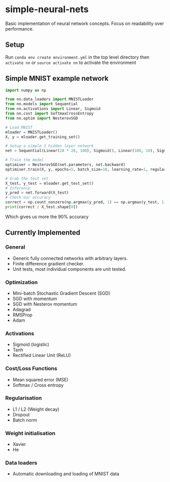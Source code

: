 # simple-neural-nets
Basic implementation of neural network concepts. Focus on readability over performance. 

## Setup
Run `conda env create environment.yml` in the top level directory
then `activate nn` or `source activate nn` to activate the environment

## Simple MNIST example network
```python
import numpy as np

from nn.data_loaders import MNISTLoader
from nn.models import Sequential
from nn.activations import Linear, Sigmoid
from nn.cost import SoftmaxCrossEntropy
from nn.optim import NesterovSGD

# Load MNIST
mloader = MNISTLoader()
X, y = mloader.get_training_set()

# Setup a simple 1 hidden layer network
net = Sequential(Linear(28 * 28, 100), Sigmoid(), Linear(100, 10), Sigmoid(), SoftmaxCrossEntropy())

# Train the model
optimiser = NesterovSGD(net.parameters, net.backward)
optimiser.train(X, y, epochs=5, batch_size=10, learning_rate=1, regularisation_weight=1e-3)

# Grab the test set
X_test, y_test = mloader.get_test_set()
# Inference
y_pred = net.forward(X_test)
# Check our accuracy
correct = np.count_nonzero(np.argmax(y_pred, 1) == np.argmax(y_test, 1))
print(correct / X_test.shape[0])
```
Which gives us more the 90% accuracy

## Currently Implemented
### General
* Generic fully connected networks with arbitrary layers.
* Finite difference gradient checker.
* Unit tests, most individual components are unit tested.
### Optimization
* Mini-batch Stochastic Gradient Descent (SGD)
* SGD with momentum
* SGD with Nesterov momentum
* Adagrad
* RMSProp
* Adam
### Activations
* Sigmoid (logistic)
* Tanh
* Rectified Linear Unit (ReLU) 
### Cost/Loss Functions
* Mean squared error (MSE)
* Softmax / Cross entropy
### Regularisation
* L1 / L2 (Weight decay)
* Dropout
* Batch norm
### Weight initialisation
* Xavier
* He
### Data loaders
* Automatic downloading and loading of MNIST data
